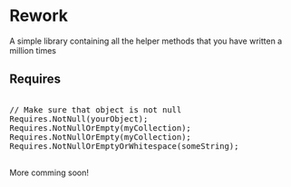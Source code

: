 # Rework

A simple library containing all the helper methods that you have written a million times

## Requires

<pre>

// Make sure that object is not null
Requires.NotNull(yourObject);
Requires.NotNullOrEmpty(myCollection);
Requires.NotNullOrEmpty(myCollection);
Requires.NotNullOrEmptyOrWhitespace(someString);

</pre>

More comming soon!